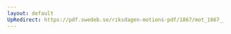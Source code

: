 ```yaml
---
layout: default
UpRedirect: https://pdf.swedeb.se/riksdagen-motions-pdf/1867/mot_1867__ak__00099/mot_1867__ak__00099_006.pdf
---
```

